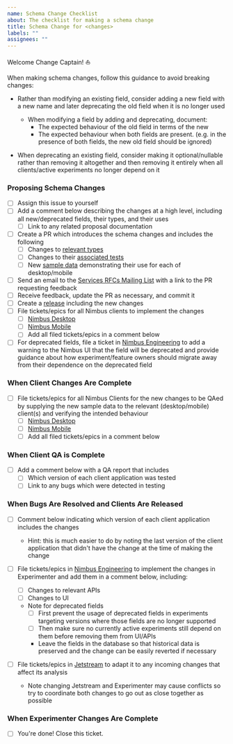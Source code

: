 ```yaml
---
name: Schema Change Checklist
about: The checklist for making a schema change
title: Schema Change for <changes>
labels: ""
assignees: ""
---
```


Welcome Change Captain! ⛵️

When making schema changes, follow this guidance to avoid breaking changes:

- Rather than modifying an existing field, consider adding a new field with a new name and later
  deprecating the old field when it is no longer used

  - When modifying a field by adding and deprecating, document:
    - The expected behaviour of the old field in terms of the new
    - The expected behaviour when both fields are present. (e.g. in the presence of both fields, the
      new old field should be ignored)

- When deprecating an existing field, consider making it optional/nullable rather than removing it
  altogether and then removing it entirely when all clients/active experiments no longer depend on
  it

### Proposing Schema Changes

- [ ] Assign this issue to yourself
- [ ] Add a comment below describing the changes at a high level, including all new/deprecated
      fields, their types, and their uses
  - [ ] Link to any related proposal documentation
- [ ] Create a PR which introduces the schema changes and includes the following
  - [ ] Changes to [relevant types](https://github.com/mozilla/nimbus-shared/tree/main/types)
  - [ ] Changes to their [associated tests](https://github.com/mozilla/nimbus-shared/tree/main/test)
  - [ ] New [sample data](https://github.com/mozilla/nimbus-shared/tree/main/data) demonstrating
        their use for each of desktop/mobile
- [ ] Send an email to the [Services RFCs Mailing List](mailto:services-rfcs@mozilla.com) with a
      link to the PR requesting feedback
- [ ] Receive feedback, update the PR as necessary, and commit it
- [ ] Create a [release](https://mozilla.github.io/nimbus-shared/dev/deployments) including the new
      changes
- [ ] File tickets/epics for all Nimbus clients to implement the changes
  - [ ] [Nimbus Desktop](https://bugzilla.mozilla.org/enter_bug.cgi?product=Firefox&component=Nimbus%20Desktop%20Client)
  - [ ] [Nimbus Mobile](https://mozilla-hub.atlassian.net/jira/software/c/projects/SDK/boards/154/backlog)
  - [ ] Add all filed tickets/epics in a comment below
- [ ] For deprecated fields, file a ticket in
      [Nimbus Engineering](https://mozilla-hub.atlassian.net/jira/software/c/projects/EXP/boards/222/backlog)
      to add a warning to the Nimbus UI that the field will be deprecated and provide guidance about
      how experiment/feature owners should migrate away from their dependence on the deprecated
      field

### When Client Changes Are Complete

- [ ] File tickets/epics for all Nimbus Clients for the new changes to be QAed by supplying the new
      sample data to the relevant (desktop/mobile) client(s) and verifying the intended behaviour
  - [ ] [Nimbus Desktop](https://bugzilla.mozilla.org/enter_bug.cgi?product=Firefox&component=Nimbus%20Desktop%20Client)
  - [ ] [Nimbus Mobile](https://mozilla-hub.atlassian.net/jira/software/c/projects/SDK/boards/154/backlog)
  - [ ] Add all filed tickets/epics in a comment below

### When Client QA is Complete

- [ ] Add a comment below with a QA report that includes
  - [ ] Which version of each client application was tested
  - [ ] Link to any bugs which were detected in testing

### When Bugs Are Resolved and Clients Are Released

- [ ] Comment below indicating which version of each client application includes the changes
  - Hint: this is much easier to do by noting the last version of the client application that didn't
    have the change at the time of making the change
- [ ] File tickets/epics in
      [Nimbus Engineering](https://mozilla-hub.atlassian.net/jira/software/c/projects/EXP/boards/222/backlog)
      to implement the changes in Experimenter and add them in a comment below, including:

  - [ ] Changes to relevant APIs
  - [ ] Changes to UI
  - Note for deprecated fields
    - [ ] First prevent the usage of deprecated fields in experiments targeting versions where those
          fields are no longer supported
    - [ ] Then make sure no currently active experiments still depend on them before removing them
          from UI/APIs
    - Leave the fields in the database so that historical data is preserved and the change can be
      easily reverted if necessary

- [ ] File tickets/epics in [Jetstream](https://github.com/mozilla/jetstream/issues/new) to adapt it
      to any incoming changes that affect its analysis
  - Note changing Jetstream and Experimenter may cause conflicts so try to coordinate both changes
    to go out as close together as possible

### When Experimenter Changes Are Complete

- [ ] You're done! Close this ticket.
